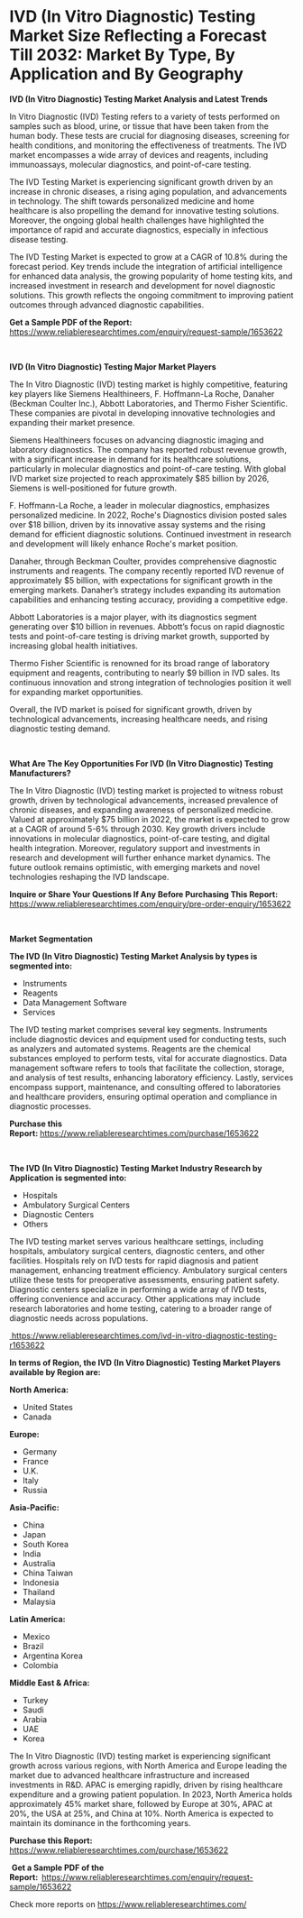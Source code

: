<p><h1>IVD (In Vitro Diagnostic) Testing Market Size Reflecting a Forecast Till 2032: Market By Type, By Application and By Geography</h1></p><p><strong>IVD (In Vitro Diagnostic) Testing Market Analysis and Latest Trends</strong></p>
<p><p>In Vitro Diagnostic (IVD) Testing refers to a variety of tests performed on samples such as blood, urine, or tissue that have been taken from the human body. These tests are crucial for diagnosing diseases, screening for health conditions, and monitoring the effectiveness of treatments. The IVD market encompasses a wide array of devices and reagents, including immunoassays, molecular diagnostics, and point-of-care testing.</p><p>The IVD Testing Market is experiencing significant growth driven by an increase in chronic diseases, a rising aging population, and advancements in technology. The shift towards personalized medicine and home healthcare is also propelling the demand for innovative testing solutions. Moreover, the ongoing global health challenges have highlighted the importance of rapid and accurate diagnostics, especially in infectious disease testing.</p><p>The IVD Testing Market is expected to grow at a CAGR of 10.8% during the forecast period. Key trends include the integration of artificial intelligence for enhanced data analysis, the growing popularity of home testing kits, and increased investment in research and development for novel diagnostic solutions. This growth reflects the ongoing commitment to improving patient outcomes through advanced diagnostic capabilities.</p></p>
<p><strong>Get a Sample PDF of the Report:&nbsp;</strong> <a href="https://www.reliableresearchtimes.com/enquiry/request-sample/1653622?utm_campaign=2441&utm_medium=2&utm_source=Github&utm_content=ia&utm_term=03032025&utm_id=ivd-in-vitro-diagnostic-testing">https://www.reliableresearchtimes.com/enquiry/request-sample/1653622</a></p>
<p>&nbsp;</p>
<p><strong>IVD (In Vitro Diagnostic) Testing Major Market Players</strong></p>
<p><p>The In Vitro Diagnostic (IVD) testing market is highly competitive, featuring key players like Siemens Healthineers, F. Hoffmann-La Roche, Danaher (Beckman Coulter Inc.), Abbott Laboratories, and Thermo Fisher Scientific. These companies are pivotal in developing innovative technologies and expanding their market presence.</p><p>Siemens Healthineers focuses on advancing diagnostic imaging and laboratory diagnostics. The company has reported robust revenue growth, with a significant increase in demand for its healthcare solutions, particularly in molecular diagnostics and point-of-care testing. With global IVD market size projected to reach approximately $85 billion by 2026, Siemens is well-positioned for future growth.</p><p>F. Hoffmann-La Roche, a leader in molecular diagnostics, emphasizes personalized medicine. In 2022, Roche's Diagnostics division posted sales over $18 billion, driven by its innovative assay systems and the rising demand for efficient diagnostic solutions. Continued investment in research and development will likely enhance Roche's market position.</p><p>Danaher, through Beckman Coulter, provides comprehensive diagnostic instruments and reagents. The company recently reported IVD revenue of approximately $5 billion, with expectations for significant growth in the emerging markets. Danaher’s strategy includes expanding its automation capabilities and enhancing testing accuracy, providing a competitive edge.</p><p>Abbott Laboratories is a major player, with its diagnostics segment generating over $10 billion in revenues. Abbott’s focus on rapid diagnostic tests and point-of-care testing is driving market growth, supported by increasing global health initiatives.</p><p>Thermo Fisher Scientific is renowned for its broad range of laboratory equipment and reagents, contributing to nearly $9 billion in IVD sales. Its continuous innovation and strong integration of technologies position it well for expanding market opportunities.</p><p>Overall, the IVD market is poised for significant growth, driven by technological advancements, increasing healthcare needs, and rising diagnostic testing demand.</p></p>
<p>&nbsp;</p>
<p><strong>What Are The Key Opportunities For IVD (In Vitro Diagnostic) Testing Manufacturers?</strong></p>
<p><p>The In Vitro Diagnostic (IVD) testing market is projected to witness robust growth, driven by technological advancements, increased prevalence of chronic diseases, and expanding awareness of personalized medicine. Valued at approximately $75 billion in 2022, the market is expected to grow at a CAGR of around 5-6% through 2030. Key growth drivers include innovations in molecular diagnostics, point-of-care testing, and digital health integration. Moreover, regulatory support and investments in research and development will further enhance market dynamics. The future outlook remains optimistic, with emerging markets and novel technologies reshaping the IVD landscape.</p></p>
<p><strong>Inquire or Share Your Questions If Any Before Purchasing This Report:</strong> <a href="https://www.reliableresearchtimes.com/enquiry/pre-order-enquiry/1653622?utm_campaign=2441&utm_medium=2&utm_source=Github&utm_content=ia&utm_term=03032025&utm_id=ivd-in-vitro-diagnostic-testing">https://www.reliableresearchtimes.com/enquiry/pre-order-enquiry/1653622</a></p>
<p>&nbsp;</p>
<p><strong>Market Segmentation</strong></p>
<p><strong>The IVD (In Vitro Diagnostic) Testing Market Analysis by types is segmented into:</strong></p>
<p><ul><li>Instruments</li><li>Reagents</li><li>Data Management Software</li><li>Services</li></ul></p>
<p><p>The IVD testing market comprises several key segments. Instruments include diagnostic devices and equipment used for conducting tests, such as analyzers and automated systems. Reagents are the chemical substances employed to perform tests, vital for accurate diagnostics. Data management software refers to tools that facilitate the collection, storage, and analysis of test results, enhancing laboratory efficiency. Lastly, services encompass support, maintenance, and consulting offered to laboratories and healthcare providers, ensuring optimal operation and compliance in diagnostic processes.</p></p>
<p><strong>Purchase this Report:&nbsp;</strong><a href="https://www.reliableresearchtimes.com/purchase/1653622?utm_campaign=2441&utm_medium=2&utm_source=Github&utm_content=ia&utm_term=03032025&utm_id=ivd-in-vitro-diagnostic-testing">https://www.reliableresearchtimes.com/purchase/1653622</a></p>
<p>&nbsp;</p>
<p><strong>The IVD (In Vitro Diagnostic) Testing Market Industry Research by Application is segmented into:</strong></p>
<p><ul><li>Hospitals</li><li>Ambulatory Surgical Centers</li><li>Diagnostic Centers</li><li>Others</li></ul></p>
<p><p>The IVD testing market serves various healthcare settings, including hospitals, ambulatory surgical centers, diagnostic centers, and other facilities. Hospitals rely on IVD tests for rapid diagnosis and patient management, enhancing treatment efficiency. Ambulatory surgical centers utilize these tests for preoperative assessments, ensuring patient safety. Diagnostic centers specialize in performing a wide array of IVD tests, offering convenience and accuracy. Other applications may include research laboratories and home testing, catering to a broader range of diagnostic needs across populations.</p></p>
<p><a href="https://www.reliableresearchtimes.com/ivd-in-vitro-diagnostic-testing-r1653622?utm_campaign=2441&utm_medium=2&utm_source=Github&utm_content=ia&utm_term=03032025&utm_id=ivd-in-vitro-diagnostic-testing">&nbsp;https://www.reliableresearchtimes.com/ivd-in-vitro-diagnostic-testing-r1653622</a></p>
<p><strong>In terms of Region, the IVD (In Vitro Diagnostic) Testing Market Players available by Region are:</strong></p>
<p>
    <p> <strong> North America: </strong>
        <ul>
            <li>United States</li>
            <li>Canada</li>
        </ul>
        </p> 
    <p> <strong> Europe: </strong>
        <ul>
            <li>Germany</li>
            <li>France</li>
            <li>U.K.</li>
            <li>Italy</li>
            <li>Russia</li>
        </ul>
        </p> 
    <p> <strong> Asia-Pacific: </strong>
        <ul>
            <li>China</li>
            <li>Japan</li>
            <li>South Korea</li>
            <li>India</li>
            <li>Australia</li>
            <li>China Taiwan</li>
            <li>Indonesia</li>
            <li>Thailand</li>
            <li>Malaysia</li>
        </ul>
        </p> 
    <p> <strong> Latin America: </strong>
        <ul>
            <li>Mexico</li>
            <li>Brazil</li>
            <li>Argentina Korea</li>
            <li>Colombia</li>
        </ul>
        </p> 
    <p> <strong> Middle East & Africa: </strong>
        <ul>
            <li>Turkey</li>
            <li>Saudi</li>
            <li>Arabia</li>
            <li>UAE</li>
            <li>Korea</li>
        </ul>
    </p>
    </p>
<p><p>The In Vitro Diagnostic (IVD) testing market is experiencing significant growth across various regions, with North America and Europe leading the market due to advanced healthcare infrastructure and increased investments in R&D. APAC is emerging rapidly, driven by rising healthcare expenditure and a growing patient population. In 2023, North America holds approximately 45% market share, followed by Europe at 30%, APAC at 20%, the USA at 25%, and China at 10%. North America is expected to maintain its dominance in the forthcoming years.</p></p>
<p><strong>Purchase this Report: </strong><a href="https://www.reliableresearchtimes.com/purchase/1653622?utm_campaign=2441&utm_medium=2&utm_source=Github&utm_content=ia&utm_term=03032025&utm_id=ivd-in-vitro-diagnostic-testing">https://www.reliableresearchtimes.com/purchase/1653622</a></p>
<p>&nbsp;<strong>Get a Sample PDF of the Report:&nbsp;&nbsp;</strong><a href="https://www.reliableresearchtimes.com/enquiry/request-sample/1653622?utm_campaign=2441&utm_medium=2&utm_source=Github&utm_content=ia&utm_term=03032025&utm_id=ivd-in-vitro-diagnostic-testing">https://www.reliableresearchtimes.com/enquiry/request-sample/1653622</a></p>
<p><strong></strong></p>
<p>Check more reports on <a href="https://www.reliableresearchtimes.com/?utm_campaign=2441&utm_medium=2&utm_source=Github&utm_content=ia&utm_term=03032025&utm_id=ivd-in-vitro-diagnostic-testing">https://www.reliableresearchtimes.com/</a></p>